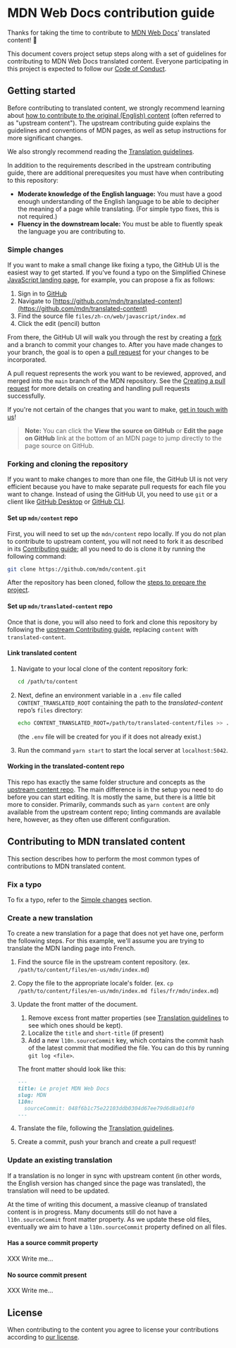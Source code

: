 # MDN Web Docs contribution guide

Thanks for taking the time to contribute to [MDN Web Docs](https://developer.mozilla.org)' translated content! :tada:

This document covers project setup steps along with a set of guidelines for contributing to MDN Web Docs translated content.
Everyone participating in this project is expected to follow our [Code of Conduct](CODE_OF_CONDUCT.md).

## Getting started

Before contributing to translated content, we strongly recommend learning about [how to contribute to the original (English) content][Contributing guide] (often referred to as "upstream content"). The upstream contributing guide explains the guidelines and conventions of MDN pages, as well as setup instructions for more significant changes.

We also strongly recommend reading the [Translation guidelines][].

In addition to the requirements described in the upstream contributing guide, there are additional prerequesites you must have when contributing to this repository:

- **Moderate knowledge of the English language:** You must have a good enough understanding of the English language to be able to decipher the meaning of a page while translating. (For simple typo fixes, this is not required.)
- **Fluency in the downstream locale:** You must be able to fluently speak the language you are contributing to.

### Simple changes

If you want to make a small change like fixing a typo, the GitHub UI is the easiest way to get started.
If you've found a typo on the Simplified Chinese [JavaScript landing page](/zh-CN/docs/Web/JavaScript), for example, you can propose a fix as follows:

1. Sign in to [GitHub](https://github.com/)
2. Navigate to [https://github.com/mdn/translated-content](https://github.com/mdn/translated-content)
3. Find the source file `files/zh-cn/web/javascript/index.md`
4. Click the edit (pencil) button

From there, the GitHub UI will walk you through the rest by creating a [fork](https://docs.github.com/get-started/quickstart/fork-a-repo) and a branch to commit your changes to.
After you have made changes to your branch, the goal is to open a [pull request](https://docs.github.com/en/pull-requests/collaborating-with-pull-requests/proposing-changes-to-your-work-with-pull-requests/about-pull-requests) for your changes to be incorporated.

A pull request represents the work you want to be reviewed, approved, and merged into the `main` branch of the MDN repository.
See the [Creating a pull request](#creating-a-pull-request) for more details on creating and handling pull requests successfully.

If you're not certain of the changes that you want to make, [get in touch with us](/en-US/docs/MDN/Community/Communication_channels)!

> **Note:** You can click the **View the source on GitHub** or **Edit the page on GitHub** link at the bottom of an MDN page to jump directly to the page source on GitHub.

### Forking and cloning the repository

If you want to make changes to more than one file, the GitHub UI is not very efficient because you have to make separate pull requests for each file you want to change.
Instead of using the GitHub UI, you need to use `git` or a client like [GitHub Desktop](https://docs.github.com/en/get-started/using-github/github-desktop) or [GitHub CLI](https://docs.github.com/en/github-cli/github-cli/about-github-cli).

#### Set up `mdn/content` repo

First, you will need to set up the `mdn/content` repo locally. If you do not plan to contribute to upstream content, you will not need to fork it as described in its [Contributing guide](https://github.com/mdn/content/blob/main/CONTRIBUTING.md#forking-and-cloning-the-repository); all you need to do is clone it by running the following command:

```bash
git clone https://github.com/mdn/content.git
```

After the repository has been cloned, follow the [steps to prepare the project](https://github.com/mdn/content/blob/main/CONTRIBUTING.md#preparing-the-project).

#### Set up `mdn/translated-content` repo

Once that is done, you will also need to fork and clone this repository by following the [upstream Contributing guide](https://github.com/mdn/content/blob/main/CONTRIBUTING.md#forking-and-cloning-the-repository), replacing `content` with `translated-content`.

#### Link translated content

1. Navigate to your local clone of the content repository fork:

   ```bash
   cd /path/to/content
   ```

2. Next, define an environment variable in a `.env` file called `CONTENT_TRANSLATED_ROOT` containing the path to the _translated-content_ repo’s `files` directory:

   ```bash
   echo CONTENT_TRANSLATED_ROOT=/path/to/translated-content/files >> .env
   ```

   (the `.env` file will be created for you if it does not already exist.)

3. Run the command `yarn start` to start the local server at `localhost:5042`.

#### Working in the translated-content repo

This repo has exactly the same folder structure and concepts as the [upstream content repo](https://github.com/mdn/content). The main difference is in the setup you need to do before you can start editing. It is mostly the same, but there is a little bit more to consider. Primarily, commands such as `yarn content` are only available from the upstream content repo; linting commands are available here, however, as they often use different configuration.

## Contributing to MDN translated content

This section describes how to perform the most common types of contributions to MDN translated content.

### Fix a typo

To fix a typo, refer to the [Simple changes](#simple-changes) section.

### Create a new translation

To create a new translation for a page that does not yet have one, perform the following steps. For this example, we'll assume you are trying to translate the MDN landing page into French.

1. Find the source file in the upstream content repository. (ex. `/path/to/content/files/en-us/mdn/index.md`)
2. Copy the file to the appropriate locale's folder. (ex. `cp /path/to/content/files/en-us/mdn/index.md files/fr/mdn/index.md`)
3. Update the front matter of the document.

   1. Remove excess front matter properties (see [Translation guidelines][] to see which ones should be kept).
   2. Localize the `title` and `short-title` (if present)
   3. Add a new `l10n.sourceCommit` key, which contains the commit hash of the latest commit that modified the file. You can do this by running `git log <file>`.

   The front matter should look like this:

   ```md
   ---
   title: Le projet MDN Web Docs
   slug: MDN
   l10n:
     sourceCommit: 048f6b1c75e22103ddb0304d67ee79d6d8a014f0
   ---
   ```

4. Translate the file, following the [Translation guidelines][].
5. Create a commit, push your branch and create a pull request!

### Update an existing translation

If a translation is no longer in sync with upstream content (in other words, the English version has changed since the page was translated), the translation will need to be updated.

At the time of writing this document, a massive cleanup of translated content is in progress. Many documents still do not have a `l10n.sourceCommit` front matter property. As we update these old files, eventually we aim to have a `l10n.sourceCommit` property defined on all files.

#### Has a source commit property

XXX Write me...

#### No source commit present

XXX Write me...

## License

When contributing to the content you agree to license your contributions according to [our license](LICENSE.md).

[Contributing guide]: https://github.com/mdn/content/blob/main/CONTRIBUTING.md
[Translation guidelines]: docs/README.md
